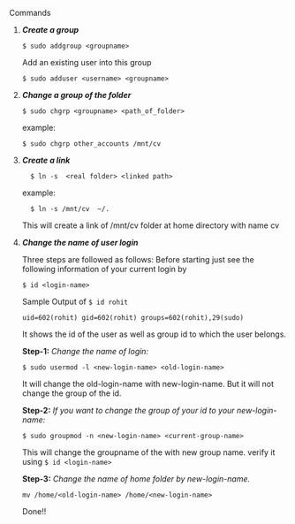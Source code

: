 
Commands 

1. ***Create a group***
      
      ```
      $ sudo addgroup <groupname>
      ```
      
      Add an existing user into this group
       
      ```
      $ sudo adduser <username> <groupname>
      ```
  
2. ***Change a group of the folder***

      ```
      $ sudo chgrp <groupname> <path_of_folder>
      ```
      
      example:
      
      ```
      $ sudo chgrp other_accounts /mnt/cv
      ```  

3. ***Create a link***
      ```
        $ ln -s  <real folder> <linked path>
      ```  
      example:
      ```
        $ ln -s /mnt/cv  ~/.
      ```
      This will create a link of /mnt/cv folder at home directory with name cv
  
4. ***Change the name of user login***

      Three steps are followed as follows:
      Before starting just see the following information of your current login by
      ```
      $ id <login-name>
      ```
      Sample Output of ```$ id rohit```
      
      ```uid=602(rohit) gid=602(rohit) groups=602(rohit),29(sudo)```
      
      It shows the id of the user as well as group id to which the user belongs.
            
      **Step-1:** *Change the name of login:*
      ```
      $ sudo usermod -l <new-login-name> <old-login-name>
      ```
      It will change the old-login-name with new-login-name. But it will not change the group of the id.
            
      **Step-2:** *If you want to change the group of your id to your new-login-name:*  
      ```
      $ sudo groupmod -n <new-login-name> <current-group-name>
      ```
      This will change the groupname of the with new group name.
      verify it using  ``` $ id <login-name> ```
            
      **Step-3:** *Change the name of home folder by new-login-name.*
      ```
      mv /home/<old-login-name> /home/<new-login-name>
      ```
      Done!!
